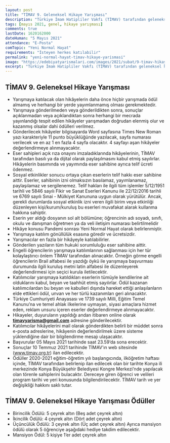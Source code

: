 ```yaml
---
layout: post
title: "TİMAV 9. Geleneksel Hikaye Yarışması"
description: "Türkiye İmam Hatipliler Vakfı (TİMAV) tarafından geleneksel hale getirilen hikâye yarışmalarının bu yıl dokuzuncusu düzenleniyor"
tags: [mayıs 2021, genel, hikaye yarışması]
comments: true
lastDate: 1620162000 
dateHuman: "5 Mayıs 2021"
attendance: "E-Posta"
comTopic: "Yeni Normal Hayat"
requirements: "İsteyen herkes katılabilir"
permalink: "yeni-normal-hayat-timav-hikaye-yarismasi"
image: "https://edebiyatyarismalari.com/images/2021/subat/9-timav-hikaye-yarismasi.jpg"
excerpt: "Türkiye İmam Hatipliler Vakfı (TİMAV) tarafından geleneksel hale getirilen hikâye yarışmalarının bu yıl dokuzuncusu düzenleniyor"
---
```


## TİMAV 9. Geleneksel Hikaye Yarışması
- Yarışmaya katılacak olan hikâyelerin daha önce hiçbir yarışmada ödül almamış ve herhangi bir yerde yayımlanmamış olması gerekmektedir.
- Yarışmaya gönderilmeden veya gönderildikten sonra, sonuçlar açıklanmadan veya açıklandıktan sonra herhangi bir mecrada yayınlandığı tespit edilen hikâyeler yarışmadan doğrudan elenmiş olur ve kazanmış olsalar dahi ödülleri verilmez.
- Gönderilecek hikâyeler bilgisayarda Word sayfasına Times New Roman yazı karakteriyle 11 punto büyüklüğünde yazılacak, sayfa numarası verilecek ve en az 1 en fazla 4 sayfa olacaktır. 4 sayfayı aşan hikâyeler değerlendirmeye alınmayacaktır.
- Eser sahipleri açık rıza onayını imzaladıklarında hikâyelerinin, TİMAV tarafından basılı ya da dijital olarak paylaşılmasını kabul etmiş sayılırlar. Hikâyelerin basımında ve yayımında eser sahibine ayrıca telif ücreti ödenmez.
- Sosyal etkinlikler sonucu ortaya çıkan eserlerin telif hakkı eser sahibine aittir. Eserler, sahibinin izni olmaksızın basılamaz, yayımlanamaz, paylaşılamaz ve sergilenemez. Telif hakları ile ilgili tüm işlemler 5/12/1951 tarihli ve 5846 sayılı Fikir ve Sanat Eserleri Kanunu ile 22/12/2016 tarihli ve 6769 sayılı Sınai - Mülkiyet Kanununa uygun olarak yürütülür. Ancak, gerekli durumlarda sosyal etkinlik izni veren ilgili birim veya etkinliği düzenleyen kişi/kurum/kuruluş bu eserleri muvafakat alarak kullanma hakkına sahiptir.
- Eserin yer aldığı dosyanın sol alt bölümüne; öğrencinin adı soyadı, sınıfı, okulu ve danışman öğretmen ya da veli iletişim numarası belirtilmelidir
- Hikâye konusu Pandemi sonrası Yeni Normal Hayat olarak belirlenmiştir.
- Yarışmaya katılım gönüllülük esasına göredir ve ücretsizdir.
- Yarışmacılar en fazla bir hikâyeyle katılabilirler.
- Gönderilen yazıların tüm hukuki sorumluluğu eser sahibine aittir.
- Engelli öğrencilerin yarışmaya katılımlarının sağlanması için her tür kolaylaştırıcı önlem TİMAV tarafından alınacaktır. Örneğin görme engelli öğrencilerin Brail alfabesi ile yazdığı öykü ile yarışmaya başvurması durumunda ilgili kuruluş metni latin alfabesi ile düzenleyerek değerlendirmesi için seçici kurula iletilecektir.
- Katılımcılar yarışmaya katıldıkları eserlerin tümüyle kendilerine ait olduklarını kabul, beyan ve taahhüt etmiş sayılırlar. Ödül kazanan katılımcılardan bu beyan ve kabulleri dışında hareket ettiği anlaşılanların elde ettikleri ödül, unvan ve her türlü kazanımları geri alınacaktır.
- Türkiye Cumhuriyeti Anayasası ve 1739 sayılı Milli, Eğitim Temel Kanunu’na ve temel ahlak ilkelerine uymayan, siyasi amaçlara hizmet eden, reklam unsuru içeren eserler değerlendirmeye alınmayacaktır.
- Hikayeler, duyuruların yapıldığı andan itibaren online olarak **timavyarisma@gmail.com** adresine gönderilecektir.
- Katılımcılar hikâyelerini mail olarak gönderdikten belirli bir müddet sonra e-posta adreslerine, hikâyenin değerlendirilmek üzere sisteme yüklendiğine dair bir bilgilendirme mesajı ulaşacaktır.
- Başvurular 05 Mayıs 2021 tarihinde saat 23.59’da sona erecektir.
- Sonuçlar 10 Temmuz 2021 tarihinde TİMAV’ın web sitesinde (www.timav.org.tr) ilan edilecektir.
- Ödüller 2020-2021 eğitim-öğretim yılı başlangıcında, ilköğretim haftası içinde, TİMAV tarafından belirlenip ilan edilecek olan bir tarihte Konya ili merkezinde Konya Büyükşehir Belediyesi Kongre Merkezi’nde yapılacak olan törenle sahiplerini bulacaktır. Dereceye giren öğrenci ve velileri program tarihi ve yeri konusunda bilgilendirilecektir. TİMAV tarih ve yer değişikliği hakkını saklı tutar.

## TİMAV 9. Geleneksel Hikaye Yarışması Ödüller
- Birincilik Ödülü: 5 çeyrek altın (Beş adet çeyrek altın)
- İkincilik Ödülü: 4 çeyrek altın (Dört adet çeyrek altın)
- Üçüncülük Ödülü: 3 çeyrek altın (Üç adet çeyrek altın)
Ayrıca mansiyon ödülü olarak 5 öğrenciye aşağıdaki hediye takdim edilecektir.
- Mansiyon Ödül: 5 kişiye 1’er adet çeyrek altın
